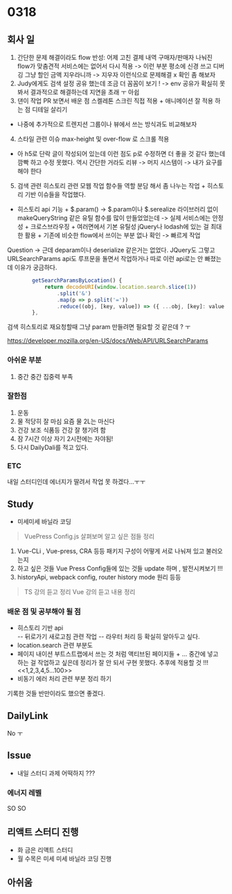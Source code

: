 # 0318


## 회사 일

1.  간단한 문제 해결이라도 flow 반성: 어제 고친 결제 내역 구매자/판매자 나눠진 flow가 맞춤견적 서비스에는 없어서 다시 적용 -> 이런 부분 평소에 신경 쓰고 디버깅 
그냥 할인 금액 지우라니까 -> 지우자 이런식으로 문제해결 x 확인 좀 해보자 
2. Judy에게도 검색 설정 공유 했는데 조금 더 꼼꼼이 보기 ! -> env 공유가 확실히 못 봐서 결과적으로 해결하는데 지연을 초래 ㅜ 아쉽 
3. 댄이 작업 PR 보면서 배운 점 스켈레톤 스크린 직접 적용 + 애니메이션 잘 적용 하는 점 디테일 살리기 
+ 나중에 추가적으로 트렌지션 그룹이나 뷰에서 쓰는 방식과도 비교해보자 
4. 스타일 관련 이슈 max-height 및 over-flow 로 스크롤 적용 
+ 아 h5로 단락 글이 작성되어 있는데 이런 점도 p로 수정하면 더 좋을 것 같다 했는데 깜빡 하고 수정 못했다. 역시 간단한 거라도 리뷰 -> 머지 시스템이 -> 내가 요구를 해야 한다 
5. 검색 관련 히스토리 관련 모웹 작업 함수들 역할 분담 해서 좀 나누는 작업 + 히스토리 기반 이슈들을 작업했다. 
+ 히스토리 api 기능 + $.param() -> $.param이나 $.serealize 라이브러리 없이 makeQueryString 같은 유틸 함수를 많이 만들었었는데 -> 실제 서비스에는 안정성 + 크로스브라우징 + 여러면에서 기본 유틸성 jQuery나 lodash에 있는 걸 최대한 활용 + 
기존에 비슷한 flow에서 쓰이는 부분 없나 확인 -> 빠르게 작업 

Question -> 근데 deparam이나 deserialize 같은거는 없었다. 
JQuery도 그렇고 URLSearchParams api도 루프문을 돌면서 작업하거나 따로 이런 api로는 안 빠졌는데 이유가 궁금하다.
```js
        getSearchParamsByLocation() {
            return decodeURI(window.location.search.slice(1))
                .split('&')
                .map(p => p.split('='))
                .reduce((obj, [key, value]) => ({ ...obj, [key]: value }), {});
        },
```
검색 히스토리로 재요청할때 그냥 param 만들려면 필요할 것 같은데 ? ㅜ 

https://developer.mozilla.org/en-US/docs/Web/API/URLSearchParams



### 아쉬운 부분

1. 중간 중간 집중력 부족 


### 잘한점

1. 운동 
2. 물 적당히 잘 마심 요즘 물 2L는 마신다 
3. 건강 보조 식품등 건강 잘 챙기려 함
4. 잠 7시간 이상 자기 2시전에는 자야됨! 
5. 다시 DailyDali를 적고 있다. 

### ETC 

내일 스터디인데 에너지가 딸려서 작업 못 하겠다...ㅜㅜ 

## Study

- 미세미세 바닐라 코딩 

> VuePress Config.js 살펴보며 알고 싶은 점들 정리<br>

1. Vue-CLi , Vue-press, CRA 등등 패키지 구성이 어떻게 서로 나눠져 있고 불러오는지
2. 하고 싶은 것들 Vue Press Config들에 있는 것들 update 하며 , 발전시켜보기 !!!
3. historyApi, webpack config, router history mode 원리 등등

> TS 강의 듣고 정리
> Vue 강의 듣고 내용 정리


### 배운 점 및 공부해야 될 점

- 히스토리 기반 api  
-- 뒤로가기 새로고침 관련 작업 
-- 라우터 처리 등 확실히 알아두고 싶다. 
- location.search 관련 부분도 
- 페이지 내이션 부트스트랩에서 쓰는 것 처럼 액티브된 페이지들 + ... 중간에 넣고 하는 걸 작업하고 싶은데 정리가 잘 안 되서 구현 못했다. 추후에 적용할 것 !!! <<1,2,3,4,5...100>>
- 비동기 에러 처리 관련 부분 정리 하기 

기록한 것들 반만이라도 했으면 좋겠다.

## DailyLink

No ㅜ

## Issue

- 내일 스터디 과제 어떡하지 ???

### 에너지 레벨

SO SO 

## 리액트 스터디 진행 

- 화 금은 리액트 스터디 
- 월 수목은 미세 미세 바닐라 코딩 진행 

## 아쉬움 



